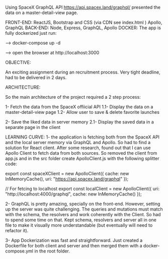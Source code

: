 Using SpaceX GraphQL API https://api.spacex.land/graphql/ presented the data on a master-detail-view page. 

FRONT-END: ReactJS, Bootstrap and CSS (via CDN see index.html ) Apollo, GraphQL 
BACK-END: Node, Express, GraphQL, Apollo 
DOCKER: The app is fully dockerized just run: 

--> docker-compose up -d

--> open the browser at http://localhost:3000


OBJECTIVE: 

An exciting assignment during an recruitment process. Very tight deadline, had to be delivered in 2 days.

ARCHITECTURE:

So the main architecture of the project required a 2 step process:

1- Fetch the data from the SpaceX offiicial API
1.1- Display the data on a master-detail-view page
1.2- Allow user to save & delete favorite launches

2- Save the liked data in server memory
2.1- Display the saved data in a separate page in the client

LEARNING CURVE:
1- the application is fetching both from the SpaceX API and the local server memory via GraphQL and Apollo. So had to find a solution for React client. After some research, found out that I can use Apollo Client to fetch data from both sources. So removed the client from app.js and in the src folder create ApolloClient.js with the following splitter code:

export const spaceXClient = new ApolloClient({
    cache: new InMemoryCache(),
    uri: "https://api.spacex.land/graphql"
  });

// For fetcing to localhost
export const localClient = new ApolloClient({
    uri: "http://localhost:4000/graphql",
    cache: new InMemoryCache()
  });  

2- GraphQL is pretty amazing, specially on the front-end. However, setting up the server was quite challenging. The queries and mutations must match with the schema, the resolvers and work coherently with the Client. So had to spend some time on that. Kept schema, resolvers and server all in one file to make it visually more understandable (but eventually will need to refactor it).

3- App Dockerization was fast and straightforward. Just created a Dockerfile for both client and server and then merged them with a docker-compose.yml in the root folder.
